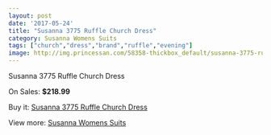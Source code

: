 ```yaml
---
layout: post
date: '2017-05-24'
title: "Susanna 3775 Ruffle Church Dress"
category: Susanna Womens Suits
tags: ["church","dress","brand","ruffle","evening"]
image: http://img.princessan.com/58358-thickbox_default/susanna-3775-ruffle-church-dress.jpg
---
```

Susanna 3775 Ruffle Church Dress

On Sales: **$218.99**
<a href="https://www.princessan.com/en/susanna-womens-suits/25888-susanna-3775-ruffle-church-dress.html"><amp-img layout="responsive" width="600" height="600" src="//img.princessan.com/58358-thickbox_default/susanna-3775-ruffle-church-dress.jpg" alt="Susanna 3775 Ruffle Church Dress 0" /></a>
<a href="https://www.princessan.com/en/susanna-womens-suits/25888-susanna-3775-ruffle-church-dress.html"><amp-img layout="responsive" width="600" height="600" src="//img.princessan.com/58359-thickbox_default/susanna-3775-ruffle-church-dress.jpg" alt="Susanna 3775 Ruffle Church Dress 1" /></a>

Buy it: [Susanna 3775 Ruffle Church Dress](https://www.princessan.com/en/susanna-womens-suits/25888-susanna-3775-ruffle-church-dress.html "Susanna 3775 Ruffle Church Dress")

View more: [Susanna Womens Suits](https://www.princessan.com/en/228-susanna-womens-suits "Susanna Womens Suits")